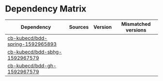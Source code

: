 # Dependency Matrix

Dependency | Sources | Version | Mismatched versions
---------- | ------- | ------- | -------------------
[cb-kubecd/bdd-spring-1592965893](https://github.com/cb-kubecd/bdd-spring-1592965893.git) |  | []() | 
[cb-kubecd/bdd-sbhg-1592967579](https://github.com/cb-kubecd/bdd-sbhg-1592967579.git) |  | []() | 
[cb-kubecd/bdd-gh-1592967579](https://github.com/cb-kubecd/bdd-gh-1592967579.git) |  | []() | 
